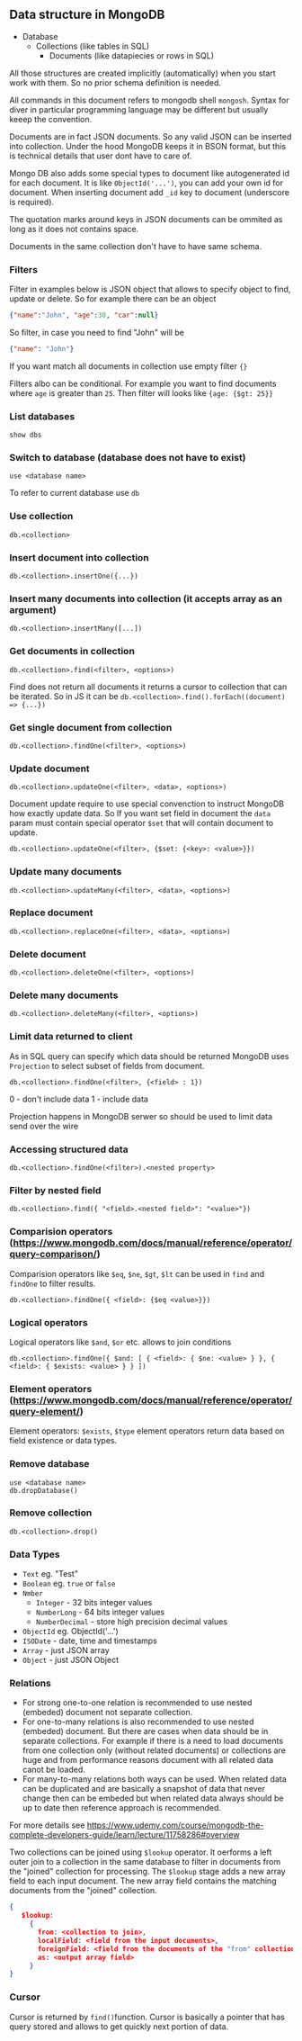 ## Data structure in MongoDB

- Database
  - Collections (like tables in SQL)
    - Documents (like datapiecies or rows in SQL)

All those structures are created implicitly (automatically) when you start work with them. So no prior schema definition is needed.

All commands in this document refers to mongodb shell `mongosh`. Syntax for diver in particular programming language may be different but usually keeep the convention.

Documents are in fact JSON documents. So any valid JSON can be inserted into collection. Under the hood MongoDB keeps it in BSON format, but this is technical details that user dont have to care of.

Mongo DB also adds some special types to document like autogenerated id for each document. It is like `ObjectId('...')`, you can add your own id for document. When inserting document add `_id` key to document (underscore is required).

The quotation marks around keys in JSON documents can be ommited as long as it does not contains space.

Documents in the same collection don't have to have same schema.

### Filters

Filter in examples below is JSON object that allows to specify object to find, update or delete. So for example there can be an object

```JSON
{"name":"John", "age":30, "car":null}
```

So filter, in case you need to find "John" will be

```JSON
{"name": "John"}
```

If you want match all documents in collection use empty filter `{}`

Filters albo can be conditional. For example you want to find documents where `age` is greater than `25`. Then filter will looks like `{age: {$gt: 25}}`

### List databases

```
show dbs
```

### Switch to database (database does not have to exist)

```
use <database name>
```

To refer to current database use `db`

### Use collection

```
db.<collection>
```

### Insert document into collection

```
db.<collection>.insertOne({...})
```

### Insert many documents into collection (it accepts array as an argument)

```
db.<collection>.insertMany([...])
```

### Get documents in collection

```
db.<collection>.find(<filter>, <options>)
```

Find does not return all documents it returns a cursor to collection that can be iterated. So in JS it can be `db.<collection>.find().forEach((document) => {...})`

### Get single document from collection

```
db.<collection>.findOne(<filter>, <options>)
```

### Update document

```
db.<collection>.updateOne(<filter>, <data>, <options>)
```

Document update require to use special convenction to instruct MongoDB how exactly update data.
So If you want set field in document the `data` param must contain special operator `$set` that will contain document to update.

```
db.<collection>.updateOne(<filter>, {$set: {<key>: <value>}})
```

### Update many documents

```
db.<collection>.updateMany(<filter>, <data>, <options>)
```

### Replace document

```
db.<collection>.replaceOne(<filter>, <data>, <options>)
```

### Delete document

```
db.<collection>.deleteOne(<filter>, <options>)
```

### Delete many documents

```
db.<collection>.deleteMany(<filter>, <options>)
```

### Limit data returned to client

As in SQL query can specify which data should be returned MongoDB uses `Projection` to select subset of fields from document.

```
db.<collection>.findOne(<filter>, {<field> : 1})
```

0 - don't include data
1 - include data

Projection happens in MongoDB serwer so should be used to limit data send over the wire

### Accessing structured data

```
db.<collection>.findOne(<filter>).<nested property>
```

### Filter by nested field

```
db.<collection>.find({ "<field>.<nested field>": "<value>"})
```

### Comparision operators (https://www.mongodb.com/docs/manual/reference/operator/query-comparison/)
Comparision operators like `$eq`, `$ne`, `$gt`, `$lt` can be used in `find` and `findOne` to filter results.
```
db.<collection>.findOne({ <field>: {$eq <value>}})
```

### Logical operators 
Logical operators like `$and`, `$or` etc. allows to join conditions 
```
db.<collection>.findOne({ $and: [ { <field>: { $ne: <value> } }, { <field>: { $exists: <value> } } ])
```

### Element operators (https://www.mongodb.com/docs/manual/reference/operator/query-element/)
Element operators: `$exists`, `$type` element operators return data based on field existence or data types.

### Remove database

```
use <database name>
db.dropDatabase()
```

### Remove collection

```
db.<collection>.drop()
```

### Data Types

- `Text` eg. "Test"
- `Boolean` eg. `true` or `false`
- `Nmber`
  - `Integer` - 32 bits integer values
  - `NumberLong` - 64 bits integer values
  - `NumberDecimal` - store high precision decimal values
- `ObjectId` eg. ObjectId('...')
- `ISODate` - date, time and timestamps
- `Array` - just JSON array
- `Object` - just JSON Object

### Relations

- For strong one-to-one relation is recommended to use nested (embeded) document not separate collection.
- For one-to-many relations is also recommended to use nested (embeded) document. But there are cases when data should be in separate collections.
  For example if there is a need to load documents from one collection only (without related documents) or collections are huge and from performance reasons document with all related data canot be loaded.
- For many-to-many relations both ways can be used. When related data can be duplicated and are basically a snapshot of data that never change then can be embeded but when related data always should be up to date then reference approach is recommended.

For more details see https://www.udemy.com/course/mongodb-the-complete-developers-guide/learn/lecture/11758286#overview

Two collections can be joined using `$lookup` operator. It oerforms a left outer join to a collection in the same database to filter in documents from the "joined" collection for processing. The `$lookup` stage adds a new array field to each input document. The new array field contains the matching documents from the "joined" collection.

```json
{
   $lookup:
     {
       from: <collection to join>,
       localField: <field from the input documents>,
       foreignField: <field from the documents of the "from" collection>,
       as: <output array field>
     }
}
```

### Cursor
Cursor is returned by `find()`function. Cursor is basically a pointer that has query stored and allows to get quickly next portion of data.